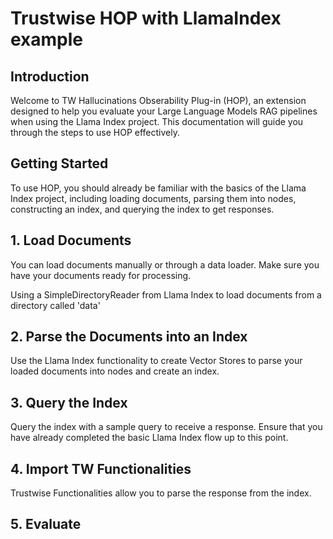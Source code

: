 # Trustwise HOP with LlamaIndex example

## Introduction

Welcome to TW Hallucinations Obserability Plug-in (HOP), an extension designed to help you evaluate your Large Language Models RAG pipelines when using the Llama Index project. This documentation will guide you through the steps to use HOP effectively.

## Getting Started
To use HOP, you should already be familiar with the basics of the Llama Index project, including loading documents, parsing them into nodes, constructing an index, and querying the index to get responses.

## 1. Load Documents
You can load documents manually or through a data loader. Make sure you have your documents ready for processing.

Using a SimpleDirectoryReader from Llama Index to load documents from a directory called 'data'

## 2. Parse the Documents into an Index
Use the Llama Index functionality to create Vector Stores to parse your loaded documents into nodes and create an index.

## 3. Query the Index
Query the index with a sample query to receive a response. Ensure that you have already completed the basic Llama Index flow up to this point.


## 4. Import TW Functionalities
Trustwise Functionalities allow you to parse the response from the index. 

## 5. Evaluate


